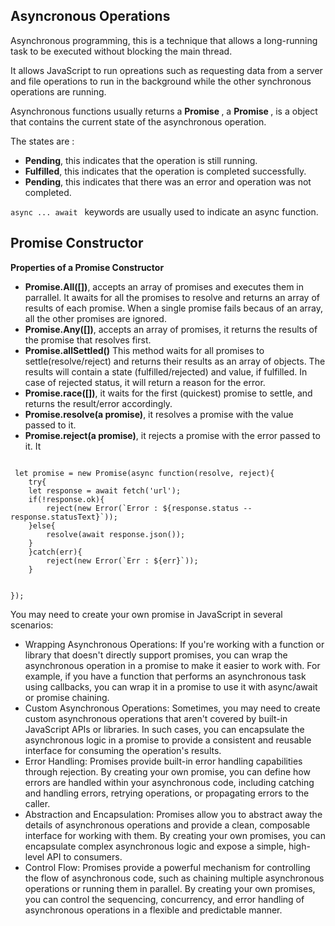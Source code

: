 ## Asyncronous Operations

<p>Asynchronous programming, this is a technique that allows a long-running task to be executed without blocking the main thread.</p>
<p>It allows JavaScript to run opreations such as requesting data from a server and file operations to run in the background while the other synchronous operations are running.</p>
<p>Asynchronous functions usually returns a <b> Promise </b>, a <b> Promise </b>, is a object that contains the current state of the asynchronous operation.</p>
The states are :
 <ul>
 <li><b>Pending</b>, this indicates that the operation is still running.</li>
 <li><b>Fulfilled</b>, this indicates that the operation is completed successfully.</li>
 <li><b>Pending</b>, this indicates that there was an error and operation was not completed.</li>
 </ul>

 <p>
 <code>async ... await </code> keywords are usually used to indicate an async function.
 </p>

## Promise Constructor

<b>Properties of a Promise Constructor </b>

<ul>
<li><b>Promise.All([])</b>, accepts an array of promises and executes them in parrallel. It awaits for all the promises to resolve and returns an array of results of each promise. When a single promise fails becaus of an array, all the other promises are ignored.</li>
<li><b>Promise.Any([])</b>, accepts an array of promises, it returns the results of the promise that resolves first.</li>
<li><b>Promise.allSettled()</b> This method waits for all promises to settle(resolve/reject) and returns their results as an array of objects. The results will contain a state (fulfilled/rejected) and value, if fulfilled. In case of rejected status, it will return a reason for the error.</li>
<li><b>Promise.race([])</b>, it waits for the first (quickest) promise to settle, and returns the result/error accordingly.</li>
<li><b>Promise.resolve(a promise)</b>, it resolves a promise with the value passed to it.</li>
<li><b>Promise.reject(a promise)</b>, it rejects a promise with the error passed to it. It</li>
</ul>

 <code>
 let promise = new Promise(async function(resolve, reject){
    try{
    let response = await fetch('url');
    if(!response.ok){
        reject(new Error(`Error : ${response.status -- response.statusText}`));
    }else{
        resolve(await response.json());
    }
    }catch(err){
        reject(new Error(`Err : ${err}`));
    }

});
</code>

<p>You may need to create your own promise in JavaScript in several scenarios:</p>
<ul><li>Wrapping Asynchronous Operations: If you're working with a function or library that doesn't directly support promises, you can wrap the asynchronous operation in a promise to make it easier to work with. For example, if you have a function that performs an asynchronous task using callbacks, you can wrap it in a promise to use it with async/await or promise chaining.</li>

<li>Custom Asynchronous Operations: Sometimes, you may need to create custom asynchronous operations that aren't covered by built-in JavaScript APIs or libraries. In such cases, you can encapsulate the asynchronous logic in a promise to provide a consistent and reusable interface for consuming the operation's results.</li>

<li>Error Handling: Promises provide built-in error handling capabilities through rejection. By creating your own promise, you can define how errors are handled within your asynchronous code, including catching and handling errors, retrying operations, or propagating errors to the caller.</li>

<li>Abstraction and Encapsulation: Promises allow you to abstract away the details of asynchronous operations and provide a clean, composable interface for working with them. By creating your own promises, you can encapsulate complex asynchronous logic and expose a simple, high-level API to consumers.</li>

<li>Control Flow: Promises provide a powerful mechanism for controlling the flow of asynchronous code, such as chaining multiple asynchronous operations or running them in parallel. By creating your own promises, you can control the sequencing, concurrency, and error handling of asynchronous operations in a flexible and predictable manner.
</li>
</ul>
